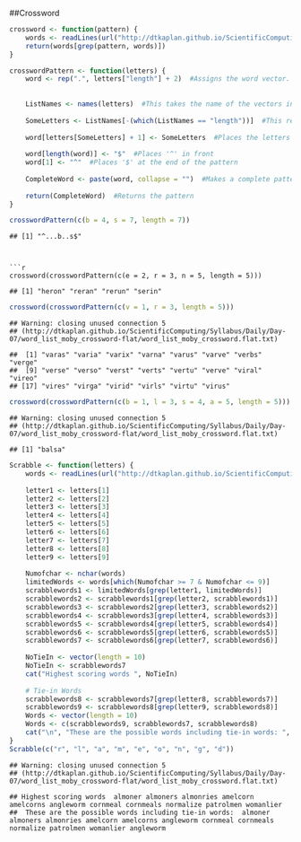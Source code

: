 ##Crossword


```r
crossword <- function(pattern) {
    words <- readLines(url("http://dtkaplan.github.io/ScientificComputing/Syllabus/Daily/Day-07/word_list_moby_crossword-flat/word_list_moby_crossword.flat.txt"))
    return(words[grep(pattern, words)])
}
```



```r
crosswordPattern <- function(letters) {
    word <- rep(".", letters["length"] + 2)  #Assigns the word vector. 2 is added to compensate for the '^' and '$'.
    
    
    ListNames <- names(letters)  #This takes the name of the vectors in the 'Letters'' argument
    
    SomeLetters <- ListNames[-(which(ListNames == "length"))]  #This removes the length vector
    
    word[letters[SomeLetters] + 1] <- SomeLetters  #Places the letters in their respective positions
    
    word[length(word)] <- "$"  #Places '^' in front
    word[1] <- "^"  #Places '$' at the end of the pattern 
    
    CompleteWord <- paste(word, collapse = "")  #Makes a complete pattern
    
    return(CompleteWord)  #Returns the pattern
}
```



```r
crosswordPattern(c(b = 4, s = 7, length = 7))
```

```
## [1] "^...b..s$"
```


```![just some text](http://www.slushcreekwalkers.com/images/Crossword.gif)


```r
crossword(crosswordPattern(c(e = 2, r = 3, n = 5, length = 5)))
```

```
## [1] "heron" "reran" "rerun" "serin"
```

```r
crossword(crosswordPattern(c(v = 1, r = 3, length = 5)))
```

```
## Warning: closing unused connection 5
## (http://dtkaplan.github.io/ScientificComputing/Syllabus/Daily/Day-07/word_list_moby_crossword-flat/word_list_moby_crossword.flat.txt)
```

```
##  [1] "varas" "varia" "varix" "varna" "varus" "varve" "verbs" "verge"
##  [9] "verse" "verso" "verst" "verts" "vertu" "verve" "viral" "vireo"
## [17] "vires" "virga" "virid" "virls" "virtu" "virus"
```

```r
crossword(crosswordPattern(c(b = 1, l = 3, s = 4, a = 5, length = 5)))
```

```
## Warning: closing unused connection 5
## (http://dtkaplan.github.io/ScientificComputing/Syllabus/Daily/Day-07/word_list_moby_crossword-flat/word_list_moby_crossword.flat.txt)
```

```
## [1] "balsa"
```



```r
Scrabble <- function(letters) {
    words <- readLines(url("http://dtkaplan.github.io/ScientificComputing/Syllabus/Daily/Day-07/word_list_moby_crossword-flat/word_list_moby_crossword.flat.txt"))
    
    letter1 <- letters[1]
    letter2 <- letters[2]
    letter3 <- letters[3]
    letter4 <- letters[4]
    letter5 <- letters[5]
    letter6 <- letters[6]
    letter7 <- letters[7]
    letter8 <- letters[8]
    letter9 <- letters[9]
    
    Numofchar <- nchar(words)
    limitedWords <- words[which(Numofchar >= 7 & Numofchar <= 9)]
    scrabblewords1 <- limitedWords[grep(letter1, limitedWords)]
    scrabblewords2 <- scrabblewords1[grep(letter2, scrabblewords1)]
    scrabblewords3 <- scrabblewords2[grep(letter3, scrabblewords2)]
    scrabblewords4 <- scrabblewords3[grep(letter4, scrabblewords3)]
    scrabblewords5 <- scrabblewords4[grep(letter5, scrabblewords4)]
    scrabblewords6 <- scrabblewords5[grep(letter6, scrabblewords5)]
    scrabblewords7 <- scrabblewords6[grep(letter7, scrabblewords6)]
    
    NoTieIn <- vector(length = 10)
    NoTieIn <- scrabblewords7
    cat("Highest scoring words ", NoTieIn)
    
    # Tie-in Words
    scrabblewords8 <- scrabblewords7[grep(letter8, scrabblewords7)]
    scrabblewords9 <- scrabblewords8[grep(letter9, scrabblewords8)]
    Words <- vector(length = 10)
    Words <- c(scrabblewords9, scrabblewords7, scrabblewords8)
    cat("\n", "These are the possible words including tie-in words: ", Words)
}
Scrabble(c("r", "l", "a", "m", "e", "o", "n", "g", "d"))
```

```
## Warning: closing unused connection 5
## (http://dtkaplan.github.io/ScientificComputing/Syllabus/Daily/Day-07/word_list_moby_crossword-flat/word_list_moby_crossword.flat.txt)
```

```
## Highest scoring words  almoner almoners almonries amelcorn amelcorns angleworm cornmeal cornmeals normalize patrolmen womanlier
##  These are the possible words including tie-in words:  almoner almoners almonries amelcorn amelcorns angleworm cornmeal cornmeals normalize patrolmen womanlier angleworm
```

